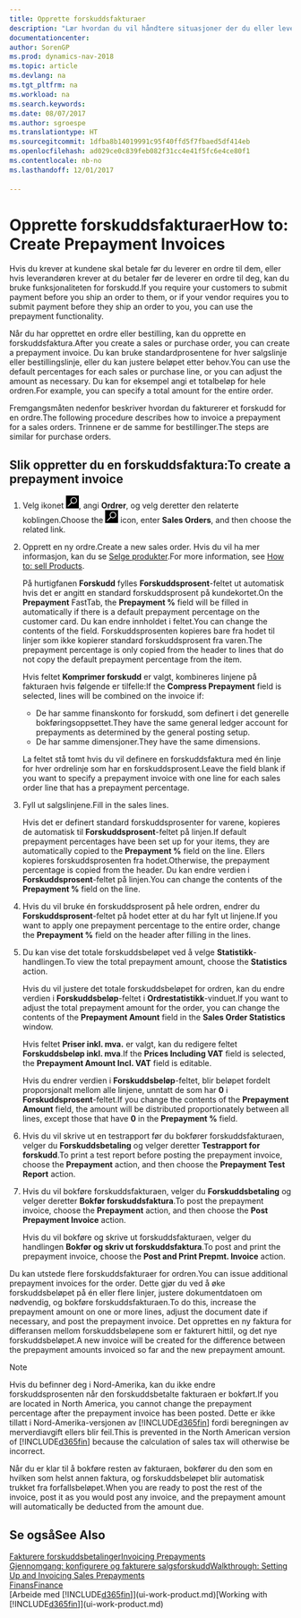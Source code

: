 ```yaml
---
title: Opprette forskuddsfakturaer
description: "Lær hvordan du vil håndtere situasjoner der du eller leverandøren krever forskuddsbetaling."
documentationcenter: 
author: SorenGP
ms.prod: dynamics-nav-2018
ms.topic: article
ms.devlang: na
ms.tgt_pltfrm: na
ms.workload: na
ms.search.keywords: 
ms.date: 08/07/2017
ms.author: sgroespe
ms.translationtype: HT
ms.sourcegitcommit: 1dfba8b14019991c95f40ffd5f7fbaed5df414eb
ms.openlocfilehash: ad029ce0c839feb082f31cc4e41f5fc6e4ce80f1
ms.contentlocale: nb-no
ms.lasthandoff: 12/01/2017

---
```

# <a name="how-to-create-prepayment-invoices"></a><span data-ttu-id="43159-103">Opprette forskuddsfakturaer</span><span class="sxs-lookup"><span data-stu-id="43159-103">How to: Create Prepayment Invoices</span></span>
<span data-ttu-id="43159-104">Hvis du krever at kundene skal betale før du leverer en ordre til dem, eller hvis leverandøren krever at du betaler før de leverer en ordre til deg, kan du bruke funksjonaliteten for forskudd.</span><span class="sxs-lookup"><span data-stu-id="43159-104">If you require your customers to submit payment before you ship an order to them, or if your vendor requires you to submit payment before they ship an order to you, you can use the prepayment functionality.</span></span>  

<span data-ttu-id="43159-105">Når du har opprettet en ordre eller bestilling, kan du opprette en forskuddsfaktura.</span><span class="sxs-lookup"><span data-stu-id="43159-105">After you create a sales or purchase order, you can create a prepayment invoice.</span></span> <span data-ttu-id="43159-106">Du kan bruke standardprosentene for hver salgslinje eller bestillingslinje, eller du kan justere beløpet etter behov.</span><span class="sxs-lookup"><span data-stu-id="43159-106">You can use the default percentages for each sales or purchase line, or you can adjust the amount as necessary.</span></span> <span data-ttu-id="43159-107">Du kan for eksempel angi et totalbeløp for hele ordren.</span><span class="sxs-lookup"><span data-stu-id="43159-107">For example, you can specify a total amount for the entire order.</span></span>  

<span data-ttu-id="43159-108">Fremgangsmåten nedenfor beskriver hvordan du fakturerer et forskudd for en ordre.</span><span class="sxs-lookup"><span data-stu-id="43159-108">The following procedure describes how to invoice a prepayment for a sales orders.</span></span> <span data-ttu-id="43159-109">Trinnene er de samme for bestillinger.</span><span class="sxs-lookup"><span data-stu-id="43159-109">The steps are similar for purchase orders.</span></span>  

## <a name="to-create-a-prepayment-invoice"></a><span data-ttu-id="43159-110">Slik oppretter du en forskuddsfaktura:</span><span class="sxs-lookup"><span data-stu-id="43159-110">To create a prepayment invoice</span></span>  
1. <span data-ttu-id="43159-111">Velg ikonet ![Søk etter side eller rapport](media/ui-search/search_small.png "Søk etter side eller rapport"), angi **Ordrer**, og velg deretter den relaterte koblingen.</span><span class="sxs-lookup"><span data-stu-id="43159-111">Choose the ![Search for Page or Report](media/ui-search/search_small.png "Search for Page or Report icon") icon, enter **Sales Orders**, and then choose the related link.</span></span>  
2. <span data-ttu-id="43159-112">Opprett en ny ordre.</span><span class="sxs-lookup"><span data-stu-id="43159-112">Create a new sales order.</span></span> <span data-ttu-id="43159-113">Hvis du vil ha mer informasjon, kan du se [Selge produkter](sales-how-sell-products.md).</span><span class="sxs-lookup"><span data-stu-id="43159-113">For more information, see [How to: sell Products](sales-how-sell-products.md).</span></span>  

    <span data-ttu-id="43159-114">På hurtigfanen **Forskudd** fylles **Forskuddsprosent**-feltet ut automatisk hvis det er angitt en standard forskuddsprosent på kundekortet.</span><span class="sxs-lookup"><span data-stu-id="43159-114">On the **Prepayment** FastTab, the **Prepayment %** field will be filled in automatically if there is a default prepayment percentage on the customer card.</span></span> <span data-ttu-id="43159-115">Du kan endre innholdet i feltet.</span><span class="sxs-lookup"><span data-stu-id="43159-115">You can change the contents of the field.</span></span> <span data-ttu-id="43159-116">Forskuddsprosenten kopieres bare fra hodet til linjer som ikke kopierer standard forskuddsprosent fra varen.</span><span class="sxs-lookup"><span data-stu-id="43159-116">The prepayment percentage is only copied from the header to lines that do not copy the default prepayment percentage from the item.</span></span>  

    <span data-ttu-id="43159-117">Hvis feltet **Komprimer forskudd** er valgt, kombineres linjene på fakturaen hvis følgende er tilfelle:</span><span class="sxs-lookup"><span data-stu-id="43159-117">If the **Compress Prepayment** field is selected, lines will be combined on the invoice if:</span></span>  
    - <span data-ttu-id="43159-118">De har samme finanskonto for forskudd, som definert i det generelle bokføringsoppsettet.</span><span class="sxs-lookup"><span data-stu-id="43159-118">They have the same general ledger account for prepayments as determined by the general posting setup.</span></span>  
    - <span data-ttu-id="43159-119">De har samme dimensjoner.</span><span class="sxs-lookup"><span data-stu-id="43159-119">They have the same dimensions.</span></span>  

    <span data-ttu-id="43159-120">La feltet stå tomt hvis du vil definere en forskuddsfaktura med én linje for hver ordrelinje som har en forskuddsprosent.</span><span class="sxs-lookup"><span data-stu-id="43159-120">Leave the field blank if you want to specify a prepayment invoice with one line for each sales order line that has a prepayment percentage.</span></span>  

3. <span data-ttu-id="43159-121">Fyll ut salgslinjene.</span><span class="sxs-lookup"><span data-stu-id="43159-121">Fill in the sales lines.</span></span>  

    <span data-ttu-id="43159-122">Hvis det er definert standard forskuddsprosenter for varene, kopieres de automatisk til **Forskuddsprosent**-feltet på linjen.</span><span class="sxs-lookup"><span data-stu-id="43159-122">If default prepayment percentages have been set up for your items, they are automatically copied to the **Prepayment %** field on the line.</span></span> <span data-ttu-id="43159-123">Ellers kopieres forskuddsprosenten fra hodet.</span><span class="sxs-lookup"><span data-stu-id="43159-123">Otherwise, the prepayment percentage is copied from the header.</span></span> <span data-ttu-id="43159-124">Du kan endre verdien i **Forskuddsprosent**-feltet på linjen.</span><span class="sxs-lookup"><span data-stu-id="43159-124">You can change the contents of the **Prepayment %** field on the line.</span></span>  
4. <span data-ttu-id="43159-125">Hvis du vil bruke én forskuddsprosent på hele ordren, endrer du **Forskuddsprosent**-feltet på hodet etter at du har fylt ut linjene.</span><span class="sxs-lookup"><span data-stu-id="43159-125">If you want to apply one prepayment percentage to the entire order, change the **Prepayment %** field on the header after filling in the lines.</span></span>  
5. <span data-ttu-id="43159-126">Du kan vise det totale forskuddsbeløpet ved å velge **Statistikk**-handlingen.</span><span class="sxs-lookup"><span data-stu-id="43159-126">To view the total prepayment amount, choose the **Statistics** action.</span></span>

    <span data-ttu-id="43159-127">Hvis du vil justere det totale forskuddsbeløpet for ordren, kan du endre verdien i **Forskuddsbeløp**-feltet i **Ordrestatistikk**-vinduet.</span><span class="sxs-lookup"><span data-stu-id="43159-127">If you want to adjust the total prepayment amount for the order, you can change the contents of the **Prepayment Amount** field in the **Sales Order Statistics** window.</span></span>  

    <span data-ttu-id="43159-128">Hvis feltet **Priser inkl. mva.** er valgt, kan du redigere feltet **Forskuddsbeløp inkl. mva**.</span><span class="sxs-lookup"><span data-stu-id="43159-128">If the **Prices Including VAT** field is selected, the **Prepayment Amount Incl. VAT** field is editable.</span></span>  

    <span data-ttu-id="43159-129">Hvis du endrer verdien i **Forskuddsbeløp**-feltet, blir beløpet fordelt proporsjonalt mellom alle linjene, unntatt de som har **0** i **Forskuddsprosent**-feltet.</span><span class="sxs-lookup"><span data-stu-id="43159-129">If you change the contents of the **Prepayment Amount** field, the amount will be distributed proportionately between all lines, except those that have **0** in the **Prepayment %** field.</span></span>  
6. <span data-ttu-id="43159-130">Hvis du vil skrive ut en testrapport før du bokfører forskuddsfakturaen, velger du **Forskuddsbetaling** og velger deretter **Testrapport for forskudd**.</span><span class="sxs-lookup"><span data-stu-id="43159-130">To print a test report before posting the prepayment invoice, choose the **Prepayment** action, and then choose the **Prepayment Test Report** action.</span></span>  
7. <span data-ttu-id="43159-131">Hvis du vil bokføre forskuddsfakturaen, velger du **Forskuddsbetaling** og velger deretter **Bokfør forskuddsfaktura**.</span><span class="sxs-lookup"><span data-stu-id="43159-131">To post the prepayment invoice, choose the **Prepayment** action, and then choose the **Post Prepayment Invoice** action.</span></span>  

    <span data-ttu-id="43159-132">Hvis du vil bokføre og skrive ut forskuddsfakturaen, velger du handlingen **Bokfør og skriv ut forskuddsfaktura**.</span><span class="sxs-lookup"><span data-stu-id="43159-132">To post and print the prepayment invoice, choose the **Post and Print Prepmt. Invoice** action.</span></span>  

<span data-ttu-id="43159-133">Du kan utstede flere forskuddsfakturaer for ordren.</span><span class="sxs-lookup"><span data-stu-id="43159-133">You can issue additional prepayment invoices for the order.</span></span> <span data-ttu-id="43159-134">Dette gjør du ved å øke forskuddsbeløpet på én eller flere linjer, justere dokumentdatoen om nødvendig, og bokføre forskuddsfakturaen.</span><span class="sxs-lookup"><span data-stu-id="43159-134">To do this, increase the prepayment amount on one or more lines, adjust the document date if necessary, and post the prepayment invoice.</span></span> <span data-ttu-id="43159-135">Det opprettes en ny faktura for differansen mellom forskuddsbeløpene som er fakturert hittil, og det nye forskuddsbeløpet.</span><span class="sxs-lookup"><span data-stu-id="43159-135">A new invoice will be created for the difference between the prepayment amounts invoiced so far and the new prepayment amount.</span></span>  

> [!NOTE]  
>  <span data-ttu-id="43159-136">Hvis du befinner deg i Nord-Amerika, kan du ikke endre forskuddsprosenten når den forskuddsbetalte fakturaen er bokført.</span><span class="sxs-lookup"><span data-stu-id="43159-136">If you are located in North America, you cannot change the prepayment percentage after the prepayment invoice has been posted.</span></span> <span data-ttu-id="43159-137">Dette er ikke tillatt i Nord-Amerika-versjonen av [!INCLUDE[d365fin](includes/d365fin_md.md)] fordi beregningen av merverdiavgift ellers blir feil.</span><span class="sxs-lookup"><span data-stu-id="43159-137">This is prevented in the North American version of [!INCLUDE[d365fin](includes/d365fin_md.md)] because the calculation of sales tax will otherwise be incorrect.</span></span>  

 <span data-ttu-id="43159-138">Når du er klar til å bokføre resten av fakturaen, bokfører du den som en hvilken som helst annen faktura, og forskuddsbeløpet blir automatisk trukket fra forfallsbeløpet.</span><span class="sxs-lookup"><span data-stu-id="43159-138">When you are ready to post the rest of the invoice, post it as you would post any invoice, and the prepayment amount will automatically be deducted from the amount due.</span></span>  

## <a name="see-also"></a><span data-ttu-id="43159-139">Se også</span><span class="sxs-lookup"><span data-stu-id="43159-139">See Also</span></span>  
[<span data-ttu-id="43159-140">Fakturere forskuddsbetalinger</span><span class="sxs-lookup"><span data-stu-id="43159-140">Invoicing Prepayments</span></span>](finance-invoice-prepayments.md)  
[<span data-ttu-id="43159-141">Gjennomgang: konfigurere og fakturere salgsforskudd</span><span class="sxs-lookup"><span data-stu-id="43159-141">Walkthrough: Setting Up and Invoicing Sales Prepayments</span></span>](walkthrough-setting-up-and-invoicing-sales-prepayments.md)  
[<span data-ttu-id="43159-142">Finans</span><span class="sxs-lookup"><span data-stu-id="43159-142">Finance</span></span>](finance.md)  
<span data-ttu-id="43159-143">[Arbeide med [!INCLUDE[d365fin](includes/d365fin_md.md)]](ui-work-product.md)</span><span class="sxs-lookup"><span data-stu-id="43159-143">[Working with [!INCLUDE[d365fin](includes/d365fin_md.md)]](ui-work-product.md)</span></span>

